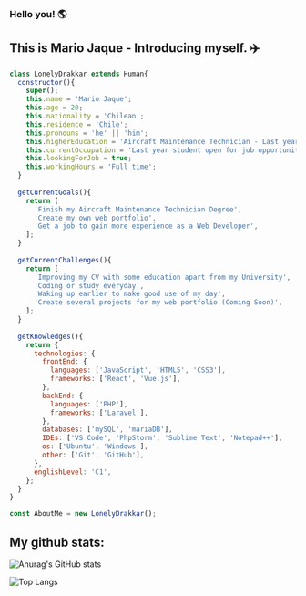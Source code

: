 ### Hello you! 🌎

## This is Mario Jaque - Introducing myself. ✈️

```js
class LonelyDrakkar extends Human{
  constructor(){
    super();
    this.name = 'Mario Jaque';
    this.age = 20;
    this.nationality = 'Chilean';
    this.residence = 'Chile';
    this.pronouns = 'he' || 'him';
    this.higherEducation = 'Aircraft Maintenance Technician - Last year';
    this.currentOccupation = 'Last year student open for job opportunities';
    this.lookingForJob = true;
    this.workingHours = 'Full time';
  }
  
  getCurrentGoals(){
    return [
      'Finish my Aircraft Maintenance Technician Degree',
      'Create my own web portfolio',
      'Get a job to gain more experience as a Web Developer',
    ];
  }
  
  getCurrentChallenges(){
    return [
      'Improving my CV with some education apart from my University',
      'Coding or study everyday',
      'Waking up earlier to make good use of my day',
      'Create several projects for my web portfolio (Coming Soon)',
    ];
  }
  
  getKnowledges(){
    return {
      technologies: {
        frontEnd: {
          languages: ['JavaScript', 'HTML5', 'CSS3'],
          frameworks: ['React', 'Vue.js'],
        },
        backEnd: {
          languages: ['PHP'],
          frameworks: ['Laravel'],
        },
        databases: ['mySQL', 'mariaDB'],
        IDEs: ['VS Code', 'PhpStorm', 'Sublime Text', 'Notepad++'],
        os: ['Ubuntu', 'Windows'],
        other: ['Git', 'GitHub'],
      },
      englishLevel: 'C1',
    };
  }
}

const AboutMe = new LonelyDrakkar();
```

## My github stats:
![Anurag's GitHub stats](https://github-readme-stats.vercel.app/api?username=LonelyDrakkar&count_private=true&show_icons=true&theme=midnight-purple)  
  
![Top Langs](https://github-readme-stats.vercel.app/api/top-langs/?username=anuraghazra&theme=midnight-purple)
